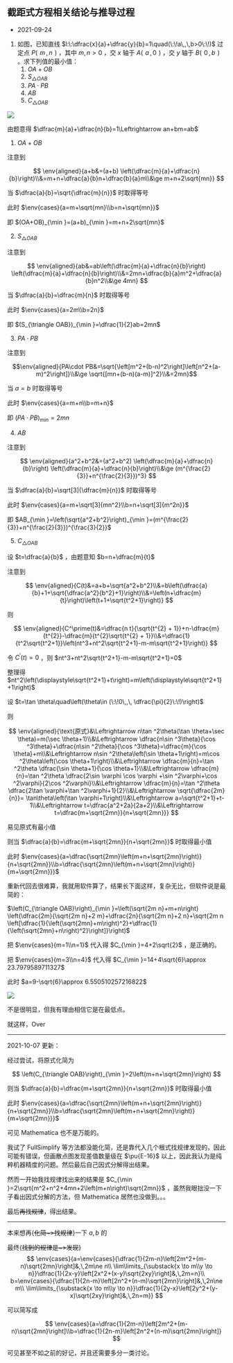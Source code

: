 ## 截距式方程相关结论与推导过程

- 2021-09-24

1. 如图，已知直线 $l:\:\dfrac{x}{a}+\dfrac{y}{b}=1\quad(\:\!a\,,\,b>0\:\!)$ 过定点 $P(\:\!m\,,\, n\:\!)$ ，其中 $m,\,n>0$ ，交 $x$ 轴于 $A(\:\!a\,,\, 0\:\!)$ ，交 $y$ 轴于 $B(\:\!0\,,\, b\:\!)$ 。求下列值的最小值：
   1. $OA+OB$ 
   2. $S_{\triangle OAB}$ 
   3. $PA\cdot PB$ 
   4. $AB$ 
   5. $C_{\triangle OAB}$ 

![](images/InterceptFormRelated.png)

由题意得 $\dfrac{m}{a}+\dfrac{n}{b}=1\Leftrightarrow an+bm=ab$ 

1. $OA+OB$ 

注意到

$$
\env{aligned}{a+b&=(a+b) \left(\dfrac{m}{a}+\dfrac{n}{b}\right)\\&=m+n+\dfrac{a}{b}n+\dfrac{b}{a}m\\&\ge m+n+2\sqrt{mn}}
$$

当 $\dfrac{a}{b}=\sqrt{\dfrac{m}{n}}$ 时取得等号

此时 $\env{cases}{a=m+\sqrt{mn}\\b=n+\sqrt{mn}}$ 

即 $(OA+OB)_{\min }=(a+b)_{\min }=m+n+2\sqrt{mn}$ 

2. $S_{\triangle OAB}$ 

注意到

$$
\env{aligned}{ab&=ab\left(\dfrac{m}{a}+\dfrac{n}{b}\right) \left(\dfrac{m}{a}+\dfrac{n}{b}\right)\\&=2mn+\dfrac{b}{a}m^2+\dfrac{a}{b}n^2\\&\ge 4mn}
$$

当 $\dfrac{a}{b}=\dfrac{m}{n}$ 时取得等号

此时 $\env{cases}{a=2m\\b=2n}$ 

即 $(S_{\triangle OAB})_{\min }=\dfrac{1}{2}ab=2mn$ 

3. $PA\cdot PB$ 

注意到

$$\env{aligned}{PA\cdot PB&=\sqrt{\left[m^2+(b-n)^2\right]\left[n^2+(a-m)^2\right]}\\&\ge \sqrt{[mn+(b-n)(a-m)]^2}\\&=2mn}$$

当 $a=b$ 时取得等号

此时 $\env{cases}{a=m+n\\b=m+n}$ 

即 $\left(PA\cdot PB\right)_{\min }=2mn$ 

4. $AB$ 

注意到

$$
\env{aligned}{a^2+b^2&=(a^2+b^2) \left(\dfrac{m}{a}+\dfrac{n}{b}\right) \left(\dfrac{m}{a}+\dfrac{n}{b}\right)\\&\ge (m^{\frac{2}{3}}+n^{\frac{2}{3}})^3}
$$

当 $\dfrac{a}{b}=\sqrt[3]{\dfrac{m}{n}}$ 时取得等号

此时 $\env{cases}{a=m+\sqrt[3]{mn^2}\\b=n+\sqrt[3]{m^2n}}$ 

即 $AB_{\min }=\left(\sqrt{a^2+b^2}\right)_{\min }=(m^{\frac{2}{3}}+n^{\frac{2}{3}})^{\frac{3}{2}}$


5. $C_{\triangle OAB}$ 

设 $t=\dfrac{a}{b}$ ，由题意知 $b=n+\dfrac{m}{t}$ 

注意到

$$
\env{aligned}{C(t)&=a+b+\sqrt{a^2+b^2}\\&=b\left(\dfrac{a}{b}+1+\sqrt{\dfrac{a^2}{b^2}+1}\right)\\&=\left(n+\dfrac{m}{t}\right)\left(t+1+\sqrt{t^2+1}\right)}
$$

则

$$
\env{aligned}{C^\prime(t)&=\dfrac{n t}{\sqrt{t^{2} + 1}}+n-\dfrac{m}{t^{2}}-\dfrac{m}{t^{2}\sqrt{t^{2} + 1}}\\&=\dfrac{1}{t^2\sqrt{t^2+1}}\left(nt^3+nt^2\sqrt{t^2+1}-m-m\sqrt{t^2+1}\right)}
$$

令 $C^\prime(t)=0$ ，则 $nt^3+nt^2\sqrt{t^2+1}-m-m\sqrt{t^2+1}=0$ 

整理得 $nt^2\left(\displaystyle\sqrt{t^2+1}+t\right)=m\left(\displaystyle\sqrt{t^2+1}+1\right)$ 

设 $t=\tan \theta\quad\left(\theta\in (\:\!0\,,\, \dfrac{\pi}{2}\:\!)\right)$ 

则

$$
\env{aligned}{\text{原式}&\Leftrightarrow n\tan ^2\theta(\tan \theta+\sec \theta)=m(\sec \theta+1)\\&\Leftrightarrow  \dfrac{n\sin ^3\theta}{\cos ^3\theta}+\dfrac{n\sin ^2\theta}{\cos ^3\theta}=\dfrac{m}{\cos \theta}+m\\&\Leftrightarrow n\sin ^2\theta\left(\sin \theta+1\right)=m\cos ^2\theta\left(\cos \theta+1\right)\\&\Leftrightarrow \dfrac{m}{n}=\tan ^2\theta \dfrac{\sin \theta+1}{\cos \theta+1}\\&\Leftrightarrow \dfrac{m}{n}=\tan ^2\theta \dfrac{2\sin \varphi \cos \varphi +\sin ^2\varphi+\cos ^2\varphi}{2\cos ^2\varphi}\\&\Leftrightarrow \dfrac{m}{n}=\tan ^2\theta \dfrac{2\tan \varphi+\tan ^2\varphi+1}{2}\\&\Leftrightarrow \sqrt{\dfrac{2m}{n}}= \tan\theta\left(\tan \varphi+1\right)\\&\Leftrightarrow a=\sqrt{t^2+1}+t-1\\&\Leftrightarrow t=\dfrac{a^2+2a}{2a+2}\\&\Leftrightarrow t=\dfrac{m+\sqrt{2mn}}{n+\sqrt{2mn}}}
$$

易见原式有最小值

则当 $\dfrac{a}{b}=\dfrac{m+\sqrt{2mn}}{n+\sqrt{2mn}}$ 时取得最小值

此时 $\env{cases}{a=\dfrac{\sqrt{2mn}\left(m+n+\sqrt{2mn}\right)}{n+\sqrt{2mn}}\\b=\dfrac{\sqrt{2mn}\left(m+n+\sqrt{2mn}\right)}{m+\sqrt{2mn}}}$ 

重新代回去很难算，我就用软件算了，结果长下面这样，复杂无比，但软件说是最简的：

$\left(C_{\triangle OAB}\right)_{\min }=\left(\sqrt{2m n}+m+n\right) \left(\dfrac{2m}{\sqrt{2m n}+2 m}+\dfrac{2n}{\sqrt{2m n}+2 n}+\sqrt{2m n \left[\dfrac{1}{\left(\sqrt{2mn}+m\right)^2}+\dfrac{1}{\left(\sqrt{2mn}+n\right)^2}\right]}\right)$

把 $\env{cases}{m=1\\n=1}$ 代入得 $C_{\min }=4+2\sqrt{2}$ ，是正确的。

把 $\env{cases}{m=3\\n=4}$ 代入得 $C_{\min }=14+4\sqrt{6}\approx 23.7979589711327$ 

此时 $a=9-\sqrt{6}\approx 6.550510257216822$ 

![](images/2021-09-24-22-05-10.png)

不是很明显，但我有理由相信它是在最低点。

就这样，Over

---

2021-10-07 更新：

经过尝试，将原式化简为

$$
\left(C_{\triangle OAB}\right)_{\min }=2\left(m+n+\sqrt{2mn}\right)
$$

则当 $\dfrac{a}{b}=\dfrac{m+\sqrt{2mn}}{n+\sqrt{2mn}}$ 时取得最小值

此时 $\env{cases}{a=\dfrac{\sqrt{2mn}\left(m+n+\sqrt{2mn}\right)}{n+\sqrt{2mn}}\\b=\dfrac{\sqrt{2mn}\left(m+n+\sqrt{2mn}\right)}{m+\sqrt{2mn}}}$ 

可见 $\mathrm{Mathematica}$ 也不是万能的。

我试了 $\mathrm{FullSimplify}$ 等方法都没能化简，还是靠代入几个根式找规律发现的，因此可能有错误，但画散点图发现差值数量级在 $\pu{E-16}$ 以上，因此我认为是纯粹机器精度的问题。然后最后自己因式分解得出结果。

然而一开始我找规律找出来的结果是 $C_{\min }=2\sqrt{m^2+n^2+4mn+2\left(m+n\right)\sqrt{2mn}}$ ，虽然我眼拙没一下子看出因式分解的方法，但 $\mathrm{Mathematica}$ 居然也没做到。。。

最后~~再找规律~~，得出结果。

---

本来想再{~~化简~>找规律~~}一下 $a,\,b$ 的

最终{~~找到的规律是~>发现~~}
$$
\env{cases}{a=\env{cases}{\dfrac{1}{2m-n}\left[2m^2+(m-n)\sqrt{2mn}\right]&,\,2m\ne n\\ \lim\limits_{\substack{x \to m\\y \to n}}\dfrac{1}{2x-y}\left[2x^2+(x-y)\sqrt{2xy}\right]&,\,2m=n}\\
b=\env{cases}{\dfrac{1}{2n-m}\left[2n^2+(n-m)\sqrt{2mn}\right]&,\,2n\ne m\\ \lim\limits_{\substack{x \to m\\y \to n}}\dfrac{1}{2y-x}\left[2y^2+(y-x)\sqrt{2xy}\right]&,\,2n=m}}
$$

可以简写成

$$
\env{cases}{a=\dfrac{1}{2m-n}\left[2m^2+(m-n)\sqrt{2mn}\right]\\b=\dfrac{1}{2n-m}\left[2n^2+(n-m)\sqrt{2mn}\right]}
$$

可见甚至不如之前的好记，并且还需要多分一类讨论。